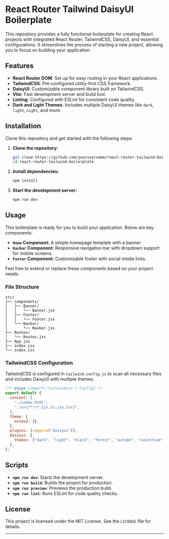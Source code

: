 # React Router Tailwind DaisyUI Boilerplate

This repository provides a fully functional boilerplate for creating React projects with integrated React Router, TailwindCSS, DaisyUI, and essential configurations. It streamlines the process of starting a new project, allowing you to focus on building your application.

## Features

- **React Router DOM**: Set up for easy routing in your React applications.
- **TailwindCSS**: Pre-configured utility-first CSS framework.
- **DaisyUI**: Customizable component library built on TailwindCSS.
- **Vite**: Fast development server and build tool.
- **Linting**: Configured with ESLint for consistent code quality.
- **Dark and Light Themes**: Includes multiple DaisyUI themes like `dark`, `light`, `night`, and more.

## Installation

Clone this repository and get started with the following steps:

1. **Clone the repository:**
   ```bash
   git clone https://github.com/yourusername/react-router-tailwind-boilerplate.git
   cd react-router-tailwind-boilerplate
   ```

2. **Install dependencies:**
   ```bash
   npm install
   ```

3. **Start the development server:**
   ```bash
   npm run dev
   ```

## Usage

This boilerplate is ready for you to build your application. Below are key components:

- **`Home` Component:** A simple homepage template with a banner.
- **`Navbar` Component:** Responsive navigation bar with dropdown support for mobile screens.
- **`Footer` Component:** Customizable footer with social media links.

Feel free to extend or replace these components based on your project needs.

### File Structure
```
src/
├── components/
│   ├── Banner/
│   │   └── Banner.jsx
│   ├── Footer/
│   │   └── Footer.jsx
│   └── Navbar/
│       └── Navbar.jsx
├── Routes/
│   └── Routes.jsx
├── App.jsx
├── index.jsx
└── index.css
```

### TailwindCSS Configuration
TailwindCSS is configured in `tailwind.config.js` to scan all necessary files and includes DaisyUI with multiple themes.

```js
/** @type {import('tailwindcss').Config} */
export default {
  content: [
    "./index.html",
    "./src/**/*.{js,ts,jsx,tsx}",
  ],
  theme: {
    extend: {},
  },
  plugins: [require("daisyui")],
  daisyui: {
    themes: ["dark", "light", "black", "forest", "autumn", "valentine", "night", "dracula"],
  },
};
```

## Scripts

- **`npm run dev`**: Starts the development server.
- **`npm run build`**: Builds the project for production.
- **`npm run preview`**: Previews the production build.
- **`npm run lint`**: Runs ESLint for code quality checks.

## License

This project is licensed under the MIT License. See the `LICENSE` file for details.

---
